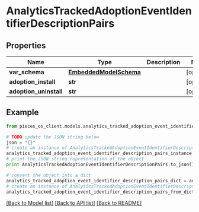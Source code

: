 # AnalyticsTrackedAdoptionEventIdentifierDescriptionPairs


## Properties
Name | Type | Description | Notes
------------ | ------------- | ------------- | -------------
**var_schema** | [**EmbeddedModelSchema**](EmbeddedModelSchema.md) |  | [optional] 
**adoption_install** | **str** |  | [optional] 
**adoption_uninstall** | **str** |  | [optional] 

## Example

```python
from pieces_os_client.models.analytics_tracked_adoption_event_identifier_description_pairs import AnalyticsTrackedAdoptionEventIdentifierDescriptionPairs

# TODO update the JSON string below
json = "{}"
# create an instance of AnalyticsTrackedAdoptionEventIdentifierDescriptionPairs from a JSON string
analytics_tracked_adoption_event_identifier_description_pairs_instance = AnalyticsTrackedAdoptionEventIdentifierDescriptionPairs.from_json(json)
# print the JSON string representation of the object
print AnalyticsTrackedAdoptionEventIdentifierDescriptionPairs.to_json()

# convert the object into a dict
analytics_tracked_adoption_event_identifier_description_pairs_dict = analytics_tracked_adoption_event_identifier_description_pairs_instance.to_dict()
# create an instance of AnalyticsTrackedAdoptionEventIdentifierDescriptionPairs from a dict
analytics_tracked_adoption_event_identifier_description_pairs_from_dict = AnalyticsTrackedAdoptionEventIdentifierDescriptionPairs.from_dict(analytics_tracked_adoption_event_identifier_description_pairs_dict)
```
[[Back to Model list]](../README.md#documentation-for-models) [[Back to API list]](../README.md#documentation-for-api-endpoints) [[Back to README]](../README.md)


